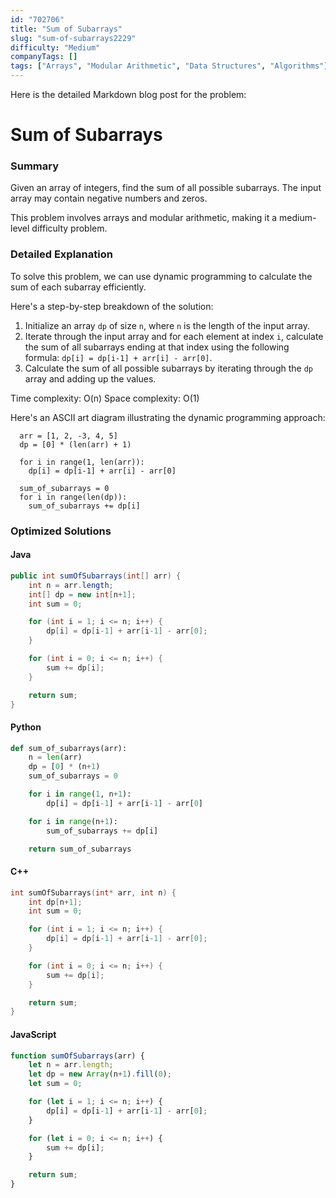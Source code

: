 ```yaml
---
id: "702706"
title: "Sum of Subarrays"
slug: "sum-of-subarrays2229"
difficulty: "Medium"
companyTags: []
tags: ["Arrays", "Modular Arithmetic", "Data Structures", "Algorithms"]
---
```


Here is the detailed Markdown blog post for the problem:

**Sum of Subarrays**
=====================

### Summary
Given an array of integers, find the sum of all possible subarrays. The input array may contain negative numbers and zeros.

This problem involves arrays and modular arithmetic, making it a medium-level difficulty problem.

### Detailed Explanation
To solve this problem, we can use dynamic programming to calculate the sum of each subarray efficiently.

Here's a step-by-step breakdown of the solution:

1. Initialize an array `dp` of size `n`, where `n` is the length of the input array.
2. Iterate through the input array and for each element at index `i`, calculate the sum of all subarrays ending at that index using the following formula: `dp[i] = dp[i-1] + arr[i] - arr[0]`.
3. Calculate the sum of all possible subarrays by iterating through the `dp` array and adding up the values.

Time complexity: O(n)
Space complexity: O(1)

Here's an ASCII art diagram illustrating the dynamic programming approach:
```
  arr = [1, 2, -3, 4, 5]
  dp = [0] * (len(arr) + 1)

  for i in range(1, len(arr)):
    dp[i] = dp[i-1] + arr[i] - arr[0]

  sum_of_subarrays = 0
  for i in range(len(dp)):
    sum_of_subarrays += dp[i]
```

### Optimized Solutions

#### Java
```java
public int sumOfSubarrays(int[] arr) {
    int n = arr.length;
    int[] dp = new int[n+1];
    int sum = 0;

    for (int i = 1; i <= n; i++) {
        dp[i] = dp[i-1] + arr[i-1] - arr[0];
    }

    for (int i = 0; i <= n; i++) {
        sum += dp[i];
    }

    return sum;
}
```

#### Python
```python
def sum_of_subarrays(arr):
    n = len(arr)
    dp = [0] * (n+1)
    sum_of_subarrays = 0

    for i in range(1, n+1):
        dp[i] = dp[i-1] + arr[i-1] - arr[0]

    for i in range(n+1):
        sum_of_subarrays += dp[i]

    return sum_of_subarrays
```

#### C++
```cpp
int sumOfSubarrays(int* arr, int n) {
    int dp[n+1];
    int sum = 0;

    for (int i = 1; i <= n; i++) {
        dp[i] = dp[i-1] + arr[i-1] - arr[0];
    }

    for (int i = 0; i <= n; i++) {
        sum += dp[i];
    }

    return sum;
}
```

#### JavaScript
```javascript
function sumOfSubarrays(arr) {
    let n = arr.length;
    let dp = new Array(n+1).fill(0);
    let sum = 0;

    for (let i = 1; i <= n; i++) {
        dp[i] = dp[i-1] + arr[i-1] - arr[0];
    }

    for (let i = 0; i <= n; i++) {
        sum += dp[i];
    }

    return sum;
}
```